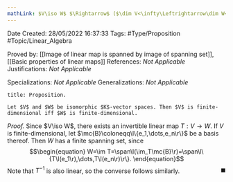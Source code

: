 ```yaml
---
mathLink: $V\iso W$ $\Rightarrow$ ($\dim V<\infty\Leftrightarrow\dim W<\infty$)
---
```


<div class="topSpace"></div>

Date Created: 28/05/2022 16:37:33
Tags: #Type/Proposition #Topic/Linear_Algebra

Proved by: [[Image of linear map is spanned by image of spanning set]], [[Basic properties of linear maps]]
References: _Not Applicable_
Justifications: _Not Applicable_

Specializations: _Not Applicable_
Generalizations: _Not Applicable_

``` ad-Proposition
title: Proposition.

Let $V$ and $W$ be isomorphic $K$-vector spaces. Then $V$ is finite-dimensional iff $W$ is finite-dimensional.

```

<i>Proof.</i> Since $V\iso W$, there exists an invertible linear map $T:V\to W$. If $V$ is finite-dimensional, let $\mc{B}\coloneqq\l\{e_1,\dots,e_n\r\}$ be a basis thereof. Then $W$ has a finite spanning set, since
$$\begin{equation}
    W=\im T=\span\l(\im_T\mc{B}\r)=\span\l\{T\l(e_1\r),\dots,T\l(e_n\r)\r\}.
\end{equation}$$
Note that $T^{-1}$ is also linear, so the converse follows similarly.<span style="float:right;">$\blacksquare$</span>
